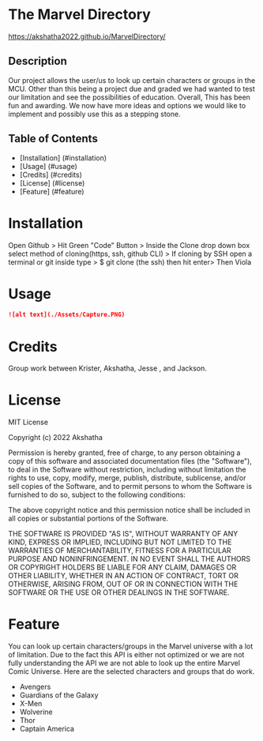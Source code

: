 # The Marvel Directory

https://akshatha2022.github.io/MarvelDirectory/

## Description

Our project allows the user/us to look up certain characters or groups in the MCU.
Other than this being a project due and graded we had wanted to test our limitation and see the possibilities of education.
Overall, This has been fun and awarding. We now have more ideas and options we would like to implement and possibly use this as a stepping stone.

## Table of Contents

- [Installation] (#installation)
- [Usage] (#usage)
- [Credits] (#credits)
- [License] (#license)
- [Feature] (#feature)

# Installation
Open Github > Hit Green "Code" Button > Inside the Clone drop down box select method of cloning(https, ssh, github CLI) > If cloning by SSH open a terminal or git inside type > $ git clone (the ssh) then hit enter> Then Viola

# Usage
```md
![alt text](./Assets/Capture.PNG)
```
# Credits
Group work between Krister, Akshatha, Jesse , and Jackson.

# License
MIT License

Copyright (c) 2022 Akshatha

Permission is hereby granted, free of charge, to any person obtaining a copy
of this software and associated documentation files (the "Software"), to deal
in the Software without restriction, including without limitation the rights
to use, copy, modify, merge, publish, distribute, sublicense, and/or sell
copies of the Software, and to permit persons to whom the Software is
furnished to do so, subject to the following conditions:

The above copyright notice and this permission notice shall be included in all
copies or substantial portions of the Software.

THE SOFTWARE IS PROVIDED "AS IS", WITHOUT WARRANTY OF ANY KIND, EXPRESS OR
IMPLIED, INCLUDING BUT NOT LIMITED TO THE WARRANTIES OF MERCHANTABILITY,
FITNESS FOR A PARTICULAR PURPOSE AND NONINFRINGEMENT. IN NO EVENT SHALL THE
AUTHORS OR COPYRIGHT HOLDERS BE LIABLE FOR ANY CLAIM, DAMAGES OR OTHER
LIABILITY, WHETHER IN AN ACTION OF CONTRACT, TORT OR OTHERWISE, ARISING FROM,
OUT OF OR IN CONNECTION WITH THE SOFTWARE OR THE USE OR OTHER DEALINGS IN THE
SOFTWARE.

# Feature
You can look up certain characters/groups in the Marvel universe with a lot of limitation. 
Due to the fact this API is either not optimized or we are not fully understanding the API we are not able to look up the entire Marvel Comic Universe.
Here are the selected characters and groups that do work.
- Avengers
- Guardians of the Galaxy
- X-Men
- Wolverine
- Thor
- Captain America
